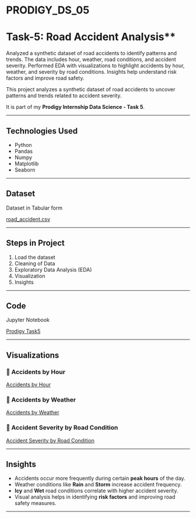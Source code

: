 # PRODIGY_DS_05

# Task-5: Road Accident Analysis**
Analyzed a synthetic dataset of road accidents to identify patterns and trends. The data includes hour, weather, road conditions, and accident severity. Performed EDA with visualizations to highlight accidents by hour, weather, and severity by road conditions. Insights help understand risk factors and improve road safety.

This project analyzes a synthetic dataset of road accidents to uncover patterns and trends related to accident severity.

It is part of my **Prodigy Internship Data Science - Task 5**.

---

## Technologies Used
- Python
- Pandas
- Numpy
- Matplotlib
- Seaborn

---

## Dataset
Dataset in Tabular form

[road_accident.csv](https://1drv.ms/x/c/3caa0aa167fc94a7/EZ1yRk0j_GpJjKXn43NSMRQBVgRtRFrWyJz71meTK4UoOg?e=t8uhzv)

---

## Steps in Project
1. Load the dataset
2. Cleaning of Data
3. Exploratory Data Analysis (EDA)
4. Visualization
5. Insights

---

## Code
Jupyter Notebook

[Prodigy Task5](https://1drv.ms/w/c/3caa0aa167fc94a7/EYtxJFCZ9pdOiMHybbLZB_MBAH72R6ypa1gqX74ZuKM7oQ?e=1Jcji8)

---

## Visualizations

### 🔹 Accidents by Hour

[Accidents by Hour](https://1drv.ms/i/c/3caa0aa167fc94a7/ET9Gp8YgBRNAuUEQqA1RcRsB7K2LrbCBX6AKUus5rXNWog?e=yPzXRk)

### 🔹 Accidents by Weather

[Accidents by Weather](https://1drv.ms/i/c/3caa0aa167fc94a7/EfQoYRv7KN9MpfVgnEKxAicBoR68feeR_5Cx-ojBZPEwAg?e=HOg372)

### 🔹 Accident Severity by Road Condition

[Accident Severity by Road Condition](https://1drv.ms/i/c/3caa0aa167fc94a7/EWgLJKEom3hOnQr9nl0oGWoBd5FUERhM0dr4oIJdKpeibw?e=cf3dVU)

---

## Insights

* Accidents occur more frequently during certain **peak hours** of the day.
* Weather conditions like **Rain** and **Storm** increase accident frequency.
* **Icy** and **Wet** road conditions correlate with higher accident severity.
* Visual analysis helps in identifying **risk factors** and improving road safety measures.

---
